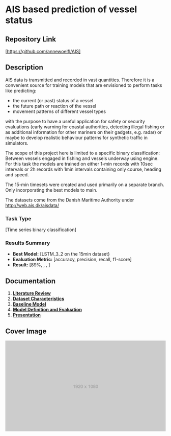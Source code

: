 # AIS based prediction of vessel status

## Repository Link

[https://github.com/annewoelfl/AIS]

## Description

AIS data is transmitted and recorded in vast quantities.
Therefore it is a convenient source for training models that are envisioned to perform tasks like predicting:
- the current (or past) status of a vessel
- the future path or reaction of the vessel
- movement patterns of different vessel types

with the purpose to have a useful application for safety or security evaluations (early warning for coastal authorities, detecting illegal fishing or as additional information for other mariners on their gadgets, e.g. radar) or maybe to develop realistic behaviour patterns for synthetic traffic in simulators.

The scope of this project here is limited to a specific binary classification: Between vessels engaged in fishing and vessels underway using engine. For this task the models are trained on either 1-min records with 10sec intervals or 2h records with 1min intervals containing only course, heading and speed.

The 15-min timesets were created and used primarily on a separate branch. Only incorporating the best models to main.

The datasets come from the Danish Maritime Authority under http://web.ais.dk/aisdata/

### Task Type

[Time series binary classification]

### Results Summary

- **Best Model:** [LSTM_3_2 on the 15min dataset}
- **Evaluation Metric:** [accuracy, precision, recall, f1-score]
- **Result:** [89%, , , ]

## Documentation

1. **[Literature Review](0_LiteratureReview/README.md)**
2. **[Dataset Characteristics](1_DatasetCharacteristics/exploratory_data_analysis.ipynb)**
3. **[Baseline Model](2_BaselineModel/baseline_model.ipynb)**
4. **[Model Definition and Evaluation](3_Model/model_definition_evaluation)**
5. **[Presentation](4_Presentation/README.md)**

## Cover Image

![Project Cover Image](CoverImage/cover_image.png)

